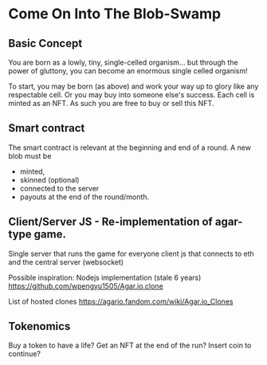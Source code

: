 # Come On Into The Blob-Swamp

## Basic Concept

You are born as a lowly, tiny, single-celled organism... but through the power of gluttony, you can become an enormous single celled organism!

To start, you may be born (as above) and work your way up to glory like any respectable cell. Or you may buy into someone else's success. Each cell is minted as an NFT. As such you are free to buy or sell this NFT. 

## Smart contract

The smart contract is relevant at the beginning and end of a round. A new blob must be 
- minted,
- skinned (optional) 
- connected to the server
- payouts at the end of the round/month.

## Client/Server JS - Re-implementation of agar-type game.

Single server that runs the game for everyone
client js that connects to eth and the central server (websocket)


Possible inspiration:
Nodejs implementation (stale 6 years)
https://github.com/wpengyu1505/Agar.io.clone


List of hosted clones
https://agario.fandom.com/wiki/Agar.io_Clones


## Tokenomics 
Buy a token to have a life?
Get an NFT at the end of the run?
Insert coin to continue?
